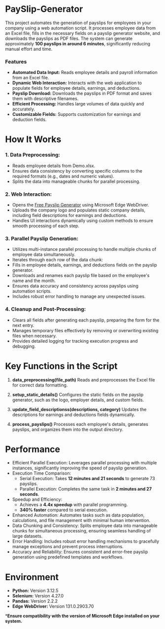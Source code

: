 # PaySlip-Generator
This project automates the generation of payslips for employees in your company using a web automation script. It processes employee data from an Excel file, fills in the necessary fields on a payslip generator website, and downloads the payslips as PDF files. The system can generate approximately **100 payslips in around 6 minutes**, significantly reducing manual effort and time.
### Features
 - **Automated Data Input:** Reads employee details and payroll information from an Excel file.
 - **Dynamic Web Interaction:** Interacts with the web application to populate fields for employee details, earnings, and deductions.
 - **Payslip Download:** Downloads the payslips in PDF format and saves them with descriptive filenames.
 - **Efficient Processing:** Handles large volumes of data quickly and accurately.
 - **Customizable Fields:** Supports customization for earnings and deduction fields.
# How It Works
### 1. Data Preprocessing:
 - Reads employee details from Demo.xlsx.
 - Ensures data consistency by converting specific columns to the required formats (e.g., dates and numeric values).
 - Splits the data into manageable chunks for parallel processing.
### 2. Web Interaction:
 - Opens the [Free Payslip Generator](printyourcopy.com/free-payslip-generator) using Microsoft Edge WebDriver.
 - Uploads the company logo and populates static company details, including field descriptions for earnings and deductions.
 - Handles UI interactions dynamically using custom methods to ensure smooth processing of each step.
### 3. Parallel Payslip Generation:
 - Utilizes multi-instance parallel processing to handle multiple chunks of employee data simultaneously.
 - Iterates through each row of the data chunk:
 - Fills in employee details, earnings, and deductions fields on the payslip generator.
 - Downloads and renames each payslip file based on the employee's name and the month.
 - Ensures data accuracy and consistency across payslips using automation scripts.
 - Includes robust error handling to manage any unexpected issues.
### 4. Cleanup and Post-Processing:
 - Clears all fields after generating each payslip, preparing the form for the next entry.
 - Manages temporary files effectively by removing or overwriting existing files when necessary.
 - Provides detailed logging for tracking execution progress and debugging.
# Key Functions in the Script
  1. **data_preprocessing(file_path)**
     Reads and preprocesses the Excel file for correct data formatting.

  2. **setup_static_details()**
     Configures the static fields on the payslip generator, such as the logo, employer details, and custom fields.

  3. **update_field_descriptionss(descriptions, category)**
     Updates the descriptions for earnings and deductions fields dynamically.
  4. **process_payslips()**
     Processes each employee's details, generates payslips, and organizes them into the output directory.

# Performance
 - Efficient Parallel Execution: Leverages parallel processing with multiple instances, significantly improving the speed of payslip generation.
 - Execution Time Comparison:
    - Serial Execution: Takes **12 minutes and 21 seconds** to generate 73 payslips.
    - Parallel Execution: Completes the same task in **2 minutes and 27 seconds**.
 - Speedup and Efficiency:
    - Achieves a **4.4x speedup** with parallel programming.
    - **340% faster** compared to serial execution.
 - Enhanced Automation: Automates tasks such as data population, calculations, and file management with minimal human intervention.
 - Data Chunking and Consistency: Splits employee data into manageable chunks for simultaneous processing, ensuring seamless handling of large datasets.
 - Error Handling: Includes robust error handling mechanisms to gracefully manage exceptions and prevent process interruptions.
 - Accuracy and Reliability: Ensures consistent and error-free payslip generation using predefined templates and workflows.

# Environment
 - **Python:** Version 3.12.5
 - **Selenium:** Version 4.27.0
 - **Pandas:** Version 2.2.2
 - **Edge WebDriver:** Version 131.0.2903.70

***Ensure compatibility with the version of Microsoft Edge installed on your system.**
